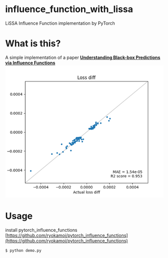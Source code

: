 # influence_function_with_lissa
LiSSA Influence Function implementation by PyTorch

# What is this?
A simple implementation of a paper [**Understanding Black-box Predictions via Influence Functions**](https://arxiv.org/abs/1703.04730)
![result_image](result.png)

# Usage
install pytorch_influence_functions
[https://github.com/ryokamoi/pytorch_influence_functions](https://github.com/ryokamoi/pytorch_influence_functions)

```bash
$ python demo.py
```
